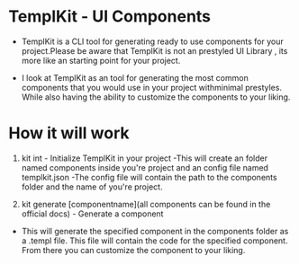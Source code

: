 # TemplKit - UI Components

- TemplKit is a CLI tool for generating ready to use components for your project.Please be aware that TemplKit is not an prestyled UI Library , its more like an starting point for your project.

- I look at TemplKit as an tool for generating the most common components that you would use in your project withminimal prestyles. While also having the ability to customize the components to your liking.

# How it will work

1. kit int - Initialize TemplKit in your project
   -This will create an folder named components inside you're project and an config file named templkit.json
   -The config file will contain the path to the components folder and the name of you're project.

2. kit generate [componentname](all components can be found in the official docs) - Generate a component

- This will generate the specified component in the components folder as a .templ file. This file will contain the code for the specified component. From there you can customize the component to your liking.
